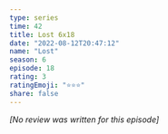 ```yaml
---
type: series
time: 42
title: Lost 6x18
date: "2022-08-12T20:47:12"
name: "Lost"
season: 6
episode: 18
rating: 3
ratingEmoji: "⭐️⭐️⭐️"
share: false
---
```


*[No review was written for this episode]*